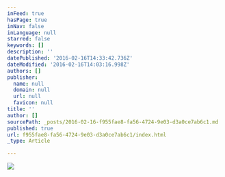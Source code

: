 ```yaml
---
inFeed: true
hasPage: true
inNav: false
inLanguage: null
starred: false
keywords: []
description: ''
datePublished: '2016-02-16T14:33:42.736Z'
dateModified: '2016-02-16T14:03:16.998Z'
authors: []
publisher:
  name: null
  domain: null
  url: null
  favicon: null
title: ''
author: []
sourcePath: _posts/2016-02-16-f955fae8-fa56-4724-9e03-d3a0ce7ab6c1.md
published: true
url: f955fae8-fa56-4724-9e03-d3a0ce7ab6c1/index.html
_type: Article

---
```

![](https://the-grid-user-content.s3-us-west-2.amazonaws.com/ef110b62-4411-4d7b-bcfd-63706a24b73f.jpg)